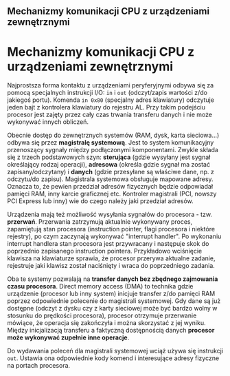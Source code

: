 Mechanizmy komunikacji CPU z urządzeniami zewnętrznymi
---

# Mechanizmy komunikacji CPU z urządzeniami zewnętrznymi
Najprostsza forma kontaktu z urządzeniami peryferyjnymi odbywa się za pomocą specjalnych instrukcji I/O: `in` i `out`
(odczyt/zapis wartości z/do jakiegoś portu).
Komenda `in 0x80` (specjalny adres klawiatury) odczytuje jeden bajt z kontrolera klawiatury do rejestru AL.
Przy takim podejściu procesor jest zajęty przez cały czas trwania transferu danych i nie może wykonywać innych obliczeń.

Obecnie dostęp do zewnętrznych systemów (RAM, dysk, karta sieciowa...) odbywa się przez **magistralę systemową**.
Jest to system komunikacyjny przenoszący sygnały między podłączonymi komponentami. Zwykle składa się z trzech
podstawowych szyn: **sterująca** (gdzie wysyłany jest sygnał określający rodzaj operacji), **adresowa** (określa gdzie sygnał
ma zostać zapisany/odczytany) i **danych** (gdzie przesyłane są właściwe dane, np. z odczytu/do zapisu).
Magistrala systemowa obsługuje mapowane adresy. Oznacza to, że pewien przedział adresów fizycznych będzie odpowiadał
pamięci RAM, inny karcie graficznej etc. Kontroler magistrali (PCI, nowszy PCI Express lub inny) wie do czego
należy jaki przedział adresów.

Urządzenia mają też możliwość wysyłania sygnałów do procesora - tzw. **przerwań**. Przerwania zatrzymują
aktualnie wykonywany proces, zapamiętują stan procesora (instruction pointer, flagi procesora i niektóre rejestry),
po czym zaczynają wykonywać "interrupt handler". Po wykonaniu interrupt handlera stan procesora jest przywracany i następuje
skok do poprzednio zapisanego instruction pointera.
Przykładowo wciśnięcie klawisza na klawiaturze sprawia, że procesor przerywa aktualne zadanie, rejestruje jaki
klawisz został naciśnięty i wraca do poprzedniego zadania.

Oba te systemy pozwalają na **transfer danych bez zbędnego zajmowania czasu procesora**. Direct memory access (DMA) to
technika gdzie urządzenie (procesor lub inny system) inicjuje transfer z/do pamięci RAM poprzez odpowiednie polecenie do magistrali systemowej.
Gdy dane są już dostępne (odczyt z dysku czy z karty sieciowej może być bardzo wolny w stosunku do prędkości procesora),
procesor otrzymuje przerwanie mówiące, że operacja się zakończyła i można skorzystać z jej wyniku. Między inicjalizacją
transferu a faktyczną dostępnością danych **procesor może wykonywać zupełnie inne operacje**.

Do wydawania poleceń dla magistrali systemowej wciąż używa się instrukcji `out`. Ustawia ona odpowiednie kody komend
i interesujące adresy fizyczne na portach procesora.
